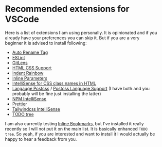 # Recommended extensions for VSCode

Here is a list of extensions I am using personally. It is opinionated and if you already have your preferences you can skip it. But if you are a very beginner it is advised to install following:

- [Auto Rename Tag](https://marketplace.visualstudio.com/items?itemName=formulahendry.auto-rename-tag)
- [ESLint](https://marketplace.visualstudio.com/items?itemName=dbaeumer.vscode-eslint)
- [GitLens](https://marketplace.visualstudio.com/items?itemName=eamodio.gitlens)
- [HTML CSS Support](https://marketplace.visualstudio.com/items?itemName=ecmel.vscode-html-css)
- [Indent Rainbow](https://marketplace.visualstudio.com/items?itemName=oderwat.indent-rainbow)
- [Inline Parameters](https://marketplace.visualstudio.com/items?itemName=RichardLuo.inline-parameters)
- [IntelliSense for CSS class names in HTML](https://marketplace.visualstudio.com/items?itemName=Zignd.html-css-class-completion)
- [Langauge Postcss](https://marketplace.visualstudio.com/items?itemName=cpylua.language-postcss) / [Postcss Language Support](https://marketplace.visualstudio.com/items?itemName=csstools.postcss) (I have both and you probably will be fine just installing the latter)
- [NPM IntelliSense](https://marketplace.visualstudio.com/items?itemName=christian-kohler.npm-intellisense)
- [Prettier](https://marketplace.visualstudio.com/items?itemName=esbenp.prettier-vscode)
- [Tailwindcss IntelliSense](https://marketplace.visualstudio.com/items?itemName=bradlc.vscode-tailwindcss)
- [TODO tree](https://marketplace.visualstudio.com/items?itemName=Gruntfuggly.todo-tree)

I am also currently testing [Inline Bookmarks](https://marketplace.visualstudio.com/items?itemName=tintinweb.vscode-inline-bookmarks), but I've installed it really recently so I will not put it on the main list. It is basically enhanced `TODO tree`. So yeah, if you are interested and want to install it I would actually be happy to hear a feedback from you.
